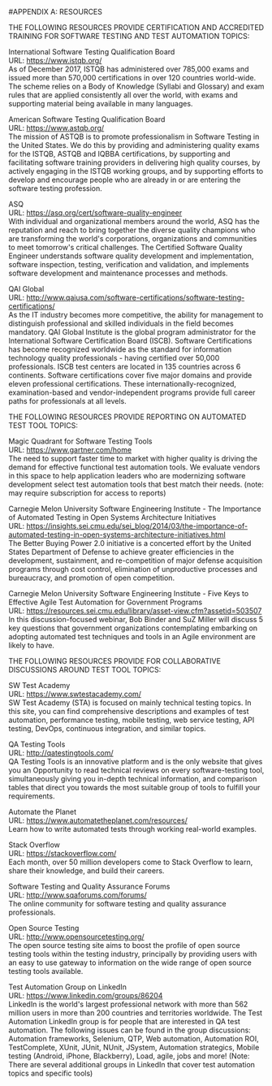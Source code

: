 #APPENDIX A: RESOURCES

THE FOLLOWING RESOURCES PROVIDE CERTIFICATION AND ACCREDITED TRAINING FOR SOFTWARE TESTING AND TEST AUTOMATION TOPICS:

International Software Testing Qualification Board<br/>
URL: https://www.istqb.org/<br/>
As of December 2017, ISTQB has administered over 785,000 exams and issued more than 570,000 certifications in over 120 countries world-wide. The scheme relies on a 
Body of Knowledge (Syllabi and Glossary) and exam rules that are applied consistently all over the world, with exams and supporting material being available in many 
languages.

American Software Testing Qualification Board<br/>
URL: https://www.astqb.org/<br/>
The mission of ASTQB is to promote professionalism in Software Testing in the United States. We do this by providing and administering quality exams for the ISTQB, 
ASTQB and IQBBA certifications, by supporting and facilitating software training providers in delivering high quality courses, by actively engaging in the ISTQB 
working groups, and by supporting efforts to develop and encourage people who are already in or are entering the software testing profession.

ASQ<br/>
URL: https://asq.org/cert/software-quality-engineer<br/>
With individual and organizational members around the world, ASQ has the reputation and reach to bring together the diverse quality champions who are transforming the 
world's corporations, organizations and communities to meet tomorrow's critical challenges. The Certified Software Quality Engineer understands software quality 
development and implementation, software inspection, testing, verification and validation, and implements software development and maintenance processes and methods.

QAI Global<br/>
URL: http://www.qaiusa.com/software-certifications/software-testing-certifications/<br/>
As the IT industry becomes more competitive, the ability for management to distinguish professional and skilled individuals in the field becomes mandatory. QAI Global 
Institute is the global program administrator for the International Software Certification Board (ISCB). Software Certifications has become recognized worldwide as the 
standard for information technology quality professionals - having certified over 50,000 professionals. ISCB test centers are located in 135 countries across 6 
continents. Software certifications cover five major domains and provide eleven professional certifications. These internationally-recognized, examination-based and 
vendor-independent programs provide full career paths for professionals at all levels.

THE FOLLOWING RESOURCES PROVIDE REPORTING ON AUTOMATED TEST TOOL TOPICS:

Magic Quadrant for Software Testing Tools<br/>
URL: https://www.gartner.com/home<br/>
The need to support faster time to market with higher quality is driving the demand for effective functional test automation tools. We evaluate vendors in this space 
to help application leaders who are modernizing software development select test automation tools that best match their needs. (note: may require subscription for 
access to reports)

Carnegie Melon University Software Engineering Institute - The Importance of Automated Testing in Open Systems Architecture Initiatives<br/>
URL: https://insights.sei.cmu.edu/sei_blog/2014/03/the-importance-of-automated-testing-in-open-systems-architecture-initiatives.html<br/>
The Better Buying Power 2.0 initiative is a concerted effort by the United States Department of Defense to achieve greater efficiencies in the development, 
sustainment, and re-competition of major defense acquisition programs through cost control, elimination of unproductive processes and bureaucracy, and promotion of 
open competition.

Carnegie Melon University Software Engineering Institute - Five Keys to Effective Agile Test Automation for Government Programs<br/>
URL: https://resources.sei.cmu.edu/library/asset-view.cfm?assetid=503507<br/>
In this discussion-focused webinar, Bob Binder and SuZ Miller will discuss 5 key questions that government organizations contemplating embarking on adopting automated 
test techniques and tools in an Agile environment are likely to have.

THE FOLLOWING RESOURCES PROVIDE FOR COLLABORATIVE DISCUSSIONS AROUND TEST TOOL TOPICS:

SW Test Academy<br/>
URL: https://www.swtestacademy.com/<br/>
SW Test Academy (STA) is focused on mainly technical testing topics. In this site, you can find comprehensive descriptions and examples of test automation, performance 
testing, mobile testing, web service testing, API testing, DevOps, continuous integration, and similar topics.

QA Testing Tools<br/>
URL: http://qatestingtools.com/<br/>
QA Testing Tools is an innovative platform and is the only website that gives you an Opportunity to read technical reviews on every software-testing tool, 
simultaneously giving you in-depth technical information, and comparison tables that direct you towards the most suitable group of tools to fulfill your requirements.

Automate the Planet<br/>
URL: https://www.automatetheplanet.com/resources/<br/>
Learn how to write automated tests through working real-world examples.

Stack Overflow<br/>
URL: https://stackoverflow.com/<br/>
Each month, over 50 million developers come to Stack Overflow to learn, share their knowledge, and build their careers.

Software Testing and Quality Assurance Forums<br/>
URL: http://www.sqaforums.com/forums/<br/>
The online community for software testing and quality assurance professionals. 

Open Source Testing<br/>
URL: http://www.opensourcetesting.org/<br/>
The open source testing site aims to boost the profile of open source testing tools within the testing industry, principally by providing users with an easy to use 
gateway to information on the wide range of open source testing tools available. 

Test Automation Group on LinkedIn<br/>
URL: https://www.linkedin.com/groups/86204<br/>
LinkedIn is the world's largest professional network with more than 562 million users in more than 200 countries and territories worldwide. The Test Automation 
LinkedIn group is for people that are interested in QA test automation. The following issues can be found in the group discussions: Automation frameworks, Selenium, 
QTP, Web automation, Automation ROI, TestComplete, XUnit, JUnit, NUnit, JSystem, Automation strategics, Mobile testing (Android, iPhone, Blackberry), Load, agile, 
jobs and more! (Note: There are several additional groups in LinkedIn that cover test automation topics and specific tools)










